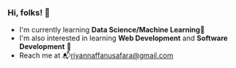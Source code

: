 ### Hi, folks! 👋
- I'm currently learning **Data Science/Machine Learning**🔬  
- I'm also interested in learning **Web Development** and **Software Development** 📝 
- Reach me at 📬riyannaffanusafara@gmail.com  


<!--
**RiyanNaffa/RiyanNaffa** is a ✨ _special_ ✨ repository because its `README.md` (this file) appears on your GitHub profile.

Here are some ideas to get you started:

- 🔭 I’m currently working on ...
- 🌱 I’m currently learning ...
- 👯 I’m looking to collaborate on ...
- 🤔 I’m looking for help with ...
- 💬 Ask me about ...
- 📫 How to reach me: ...
- 😄 Pronouns: ...
- ⚡ Fun fact: ...
-->
